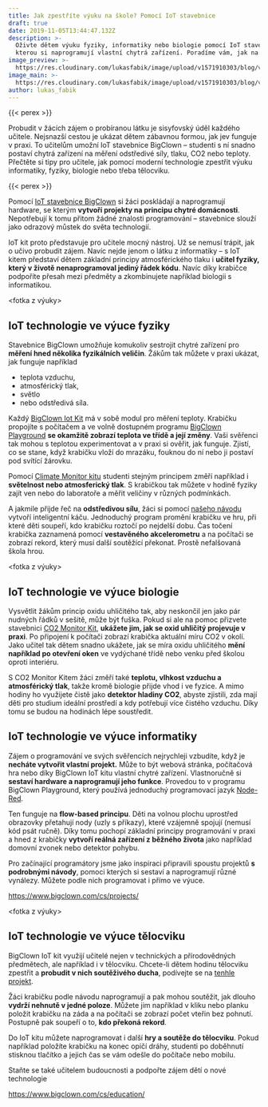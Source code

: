 ```yaml
---
title: Jak zpestříte výuku na škole? Pomocí IoT stavebnice
draft: true
date: 2019-11-05T13:44:47.132Z
description: >-
  Oživte dětem výuku fyziky, informatiky nebo biologie pomocí IoT stavebnice, se
  kterou si naprogramují vlastní chytrá zařízení. Poradíme vám, jak na to.
image_preview: >-
  https://res.cloudinary.com/lukasfabik/image/upload/v1571910303/blog/vyuka-digitalnich-dovednosti.jpg
image_main: >-
  https://res.cloudinary.com/lukasfabik/image/upload/v1571910303/blog/vyuka-digitalnich-dovednosti.jpg
author: lukas_fabik
---
```

{{< perex >}}

Probudit v žácích zájem o probíranou látku je sisyfovský úděl každého učitele. Nejsnazší cestou je ukázat dětem zábavnou formou, jak jev funguje v praxi. To učitelům umožní IoT stavebnice BigClown – studenti s ní snadno postaví chytrá zařízení na měření odstředivé síly, tlaku, CO2 nebo teploty. Přečtěte si tipy pro učitele, jak pomocí moderní technologie zpestřit výuku informatiky, fyziky, biologie nebo třeba tělocviku.

{{< perex >}}

Pomocí [IoT stavebnice BigClown](https://www.bigclown.com/cs/education/) si žáci poskládají a naprogramují hardware, se kterým **vytvoří projekty na principu chytré domácnosti**. Nepotřebují k tomu přitom žádné znalosti programování – stavebnice slouží jako odrazový můstek do světa technologií. 

IoT kit proto představuje pro učitele mocný nástroj. Už se nemusí trápit, jak o učivo probudit zájem. Navíc nejde jenom o látku z informatiky – s IoT kitem představí dětem základní principy atmosférického tlaku i **učitel fyziky, který v životě nenaprogramoval jediný řádek kódu**. Navíc díky krabičce podpoříte přesah mezi předměty a zkombinujete například biologii s informatikou.

<fotka z výuky>

## IoT technologie ve výuce fyziky

Stavebnice BigClown umožňuje komukoliv sestrojit chytré zařízení pro **měření hned několika fyzikálních veličin**. Žákům tak můžete v praxi ukázat, jak funguje například 

* teplota vzduchu,
* atmosférický tlak,
* světlo 
* nebo odstředivá síla.

Každý [BigClown Iot Kit](https://www.bigclown.com/cs/kits/) má v sobě modul pro měření teploty. Krabičku propojíte s počítačem a ve volně dostupném programu [BigClown Playground](https://www.bigclown.com/cs/academy/co-je-to-bigclown-playground/) **se okamžitě zobrazí teplota ve třídě a její změny**. Vaši svěřenci tak mohou s teplotou experimentovat a v praxi si ověřit, jak funguje. Zjistí, co se stane, když krabičku vloží do mrazáku, fouknou do ní nebo ji postaví pod svítící žárovku. 

Pomocí [Climate Monitor kitu](https://www.bigclown.com/cs/kits/climate-monitor/) studenti stejným principem změří například i **světelnost nebo atmosferický tlak**. S krabičkou tak můžete v hodině fyziky zajít ven nebo do laboratoře a měřit veličiny v různých podmínkách.

A jakmile přijde řeč na **odstředivou sílu**, žáci si pomocí [našeho návodu](https://www.bigclown.com/cs/projects/highest-centrifugal-force/) vytvoří inteligentní káču. Jednoduchý program promění krabičku ve hru, při které děti soupeří, kdo krabičku roztočí po nejdelší dobu. Čas točení krabička zaznamená pomocí **vestavěného akcelerometru** a na počítači se zobrazí rekord, který musí další soutěžící překonat. Prostě nefalšovaná škola hrou.

<fotka z výuky>

## IoT technologie ve výuce biologie

Vysvětlit žákům princip oxidu uhličitého tak, aby neskončil jen jako pár nudných řádků v sešitě, může být fuška. Pokud si ale na pomoc přizvete stavebnici [CO2 Monitor Kit](https://www.bigclown.com/cs/kits/co2-monitor/), **ukážete jim, jak se oxid uhličitý projevuje v praxi**. Po připojení k počítači zobrazí krabička aktuální míru CO2 v okolí. Jako učitel tak dětem snadno ukážete, jak se míra oxidu uhličitého **mění například po otevření oken** ve vydýchané třídě nebo venku před školou oproti interiéru.

S CO2 Monitor Kitem žáci změří také **teplotu, vlhkost vzduchu a atmosférický tlak**, takže kromě biologie přijde vhod i ve fyzice. A mimo hodiny ho využijete čistě jako **detektor hladiny CO2**, abyste zjistili, zda mají děti pro studium ideální prostředí a kdy potřebují více čistého vzduchu. Díky tomu se budou na hodinách lépe soustředit.

## IoT technologie ve výuce informatiky

Zájem o programování ve svých svěřencích nejrychleji vzbudíte, když je **necháte vytvořit vlastní projekt.** Může to být webová stránka, počítačová hra nebo díky BigClown IoT kitu vlastní chytré zařízení. Vlastnoručně si **sestaví hardware a naprogramují jeho funkce**. Provedou to v programu BigClown Playground, který používá jednoduchý programovací jazyk [Node-Red](https://www.bigclown.com/cs/academy/co-je-node-red/).

Ten funguje na **flow-based principu**. Děti na volnou plochu uprostřed obrazovky přetahují nody (uzly s příkazy), které vzájemně spojují (nemusí kód psát ručně). Díky tomu pochopí základní principy programování v praxi a hned z krabičky **vytvoří reálná zařízení z běžného života** jako například domovní zvonek nebo detektor pohybu.

Pro začínající programátory jsme jako inspiraci připravili spoustu projektů **s podrobnými návody**, pomoci kterých si sestaví a naprogramují různé vynálezy. Můžete podle nich programovat i přímo ve výuce.

<https://www.bigclown.com/cs/projects/>

<fotka z výuky>

## IoT technologie ve výuce tělocviku

BigClown IoT kit využijí učitelé nejen v technických a přírodovědných předmětech, ale například i v tělocviku. Chcete-li dětem hodinu tělocviku zpestřit a **probudit v nich soutěživého ducha**, podívejte se na [tenhle projekt](https://www.bigclown.com/cs/projects/kung-fu-mastr/).

Žáci krabičku podle návodu naprogramují a pak mohou soutěžit, jak dlouho **vydrží nehnutě v jedné poloze**. Můžete jim například v kliku nebo planku položit krabičku na záda a na počítači se zobrazí počet vteřin bez pohnutí. Postupně pak soupeří o to, **kdo překoná rekord**.

Do IoT kitu můžete naprogramovat i další **hry a soutěže do tělocviku**. Pokud například položíte krabičku na konec opičí dráhy, studenti po doběhnutí stisknou tlačítko a jejich čas se vám odešle do počítače nebo mobilu.

Staňte se také učitelem budoucnosti a podpořte zájem dětí o nové technologie

<https://www.bigclown.com/cs/education/>
